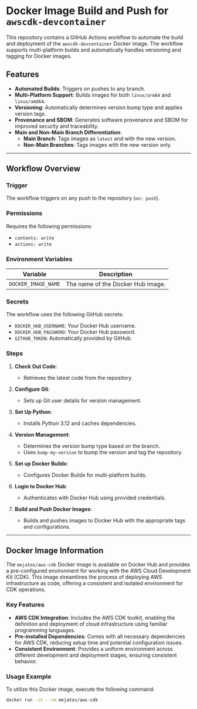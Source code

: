 # Docker Image Build and Push for `awscdk-devcontainer`

This repository contains a GitHub Actions workflow to automate the build and deployment of the `awscdk-devcontainer` Docker image. The workflow supports multi-platform builds and automatically handles versioning and tagging for Docker images.

## Features

- **Automated Builds**: Triggers on pushes to any branch.
- **Multi-Platform Support**: Builds images for both `linux/arm64` and `linux/amd64`.
- **Versioning**: Automatically determines version bump type and applies version tags.
- **Provenance and SBOM**: Generates software provenance and SBOM for improved security and traceability.
- **Main and Non-Main Branch Differentiation**:
  - **Main Branch**: Tags images as `latest` and with the new version.
  - **Non-Main Branches**: Tags images with the new version only.

---

## Workflow Overview

### Trigger

The workflow triggers on any push to the repository (`on: push`).

### Permissions

Requires the following permissions:
- `contents: write`
- `actions: write`

### Environment Variables

| Variable               | Description                      |
|-------------------------|----------------------------------|
| `DOCKER_IMAGE_NAME`     | The name of the Docker Hub image. |

### Secrets

The workflow uses the following GitHub secrets:
- `DOCKER_HUB_USERNAME`: Your Docker Hub username.
- `DOCKER_HUB_PASSWORD`: Your Docker Hub password.
- `GITHUB_TOKEN`: Automatically provided by GitHub.

### Steps

1. **Check Out Code**:
   - Retrieves the latest code from the repository.
   
2. **Configure Git**:
   - Sets up Git user details for version management.

3. **Set Up Python**:
   - Installs Python 3.12 and caches dependencies.

4. **Version Management**:
   - Determines the version bump type based on the branch.
   - Uses `bump-my-version` to bump the version and tag the repository.

5. **Set up Docker Buildx**:
   - Configures Docker Buildx for multi-platform builds.

6. **Login to Docker Hub**:
   - Authenticates with Docker Hub using provided credentials.

7. **Build and Push Docker Images**:
   - Builds and pushes images to Docker Hub with the appropriate tags and configurations.

---

## Docker Image Information

The `mejatos/aws-cdk` Docker image is available on Docker Hub and provides a pre-configured environment for working with the AWS Cloud Development Kit (CDK). This image streamlines the process of deploying AWS infrastructure as code, offering a consistent and isolated environment for CDK operations.

### Key Features

- **AWS CDK Integration**: Includes the AWS CDK toolkit, enabling the definition and deployment of cloud infrastructure using familiar programming languages.
- **Pre-installed Dependencies**: Comes with all necessary dependencies for AWS CDK, reducing setup time and potential configuration issues.
- **Consistent Environment**: Provides a uniform environment across different development and deployment stages, ensuring consistent behavior.

### Usage Example

To utilize this Docker image, execute the following command:

```bash
docker run -it --rm mejatos/aws-cdk